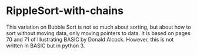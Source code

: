 # RippleSort-with-chains
This variation on Bubble Sort is not so much about sorting, but about how to sort without moving data, only moving pointers to data. It is based on pages 70 and 71 of Illustrating BASIC by Donald Alcock. 
However, this is not written in BASIC but in python 3.
